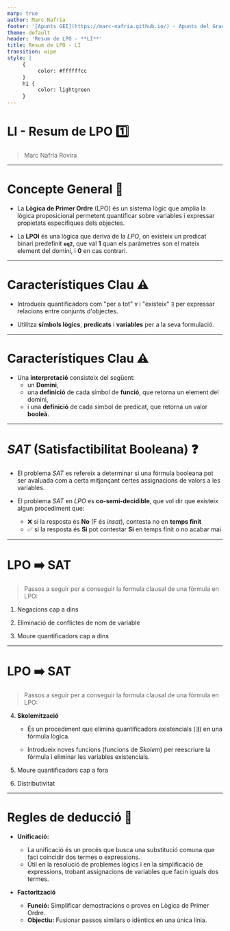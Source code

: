 ```yaml
---
marp: true
author: Marc Nafria
footer: '[Apunts GEI](https://marc-nafria.github.io/) - Apunts del Grau en Engenyeria Informàtica de la FIB'
theme: default
header: 'Resum de LPO - **LI**'
title: Resum de LPO - LI
transition: wipe
style: |
     {
          color: #ffffffcc
     }
     h1 {
          color: lightgreen
     }
---
```


<!-- class: invert -->

# LI - Resum de LPO :one:
> Marc Nafría Rovira

---

# Concepte General :brain:

+ La **Lògica de Primer Ordre** (LPO) és un sistema lògic que amplia la lògica proposicional permetent quantificar sobre variables i expressar propietats específiques dels objectes.

+ La **LPOI** és una lògica que deriva de la *LPO*, on existeix un predicat binari predefinit **`eq2`**, que val **1** quan els paràmetres son el mateix element del domini, i **0** en cas contrari.

---

# Característiques Clau :warning:

- Introdueix quantificadors com "per a tot" `∀` i "existeix" `∃` per expressar relacions entre conjunts d'objectes.

- Utilitza **símbols lògics**, **predicats** i **variables** per a la seva formulació.

---
# Característiques Clau :warning:

- Una **interpretació** consisteix del següent:
     - un **Domini**,
     - una **definició** de cada símbol de **funció**, que retorna un element del domini,
     - i una **definició** de cada símbol de predicat, que retorna un valor **booleà**.

---

# *SAT* (Satisfactibilitat Booleana) :question:

- El problema *SAT* es refereix a determinar si una fórmula booleana pot ser avaluada com a certa mitjançant certes assignacions de valors a les variables.


- El problema *SAT* en *LPO* es **co-semi-decidible**, que vol dir que existeix algun procediment que:
     - :x: si la resposta és **No** (F és *insat*), contesta no en **temps finit**
     - :white_check_mark: si la resposta és **Si** pot contestar **Si** en temps finit o no acabar mai 

---

# LPO :arrow_right: SAT

> Passos a seguir per a conseguir la formula clausal de una fòrmula en LPO:
1. Negacions cap a dins

2. Eliminació de conflictes de nom de variable

3. Moure quantificadors cap a dins


---
# LPO :arrow_right: SAT

> Passos a seguir per a conseguir la formula clausal de una fòrmula en LPO:

4. **Skolemització**
   
      - És un procediment que elimina quantificadors existencials (∃) en una fórmula lògica.
   
      - Introdueix noves funcions (funcions de *Skolem*) per reescriure la fórmula i eliminar les variables existencials.

5. Moure quantificadors cap a fora

6. Distributivitat

---

# Regles de deducció :mag_right:

- **Unificació:**
  
     - La unificació és un procés que busca una substitució comuna que faci coincidir dos termes o expressions.
     - Útil en la resolució de problemes lògics i en la simplificació de expressions, trobant assignacions de variables que facin iguals dos termes.

- **Factorització**
  
     - **Funció:** Simplificar demostracions o proves en Lògica de Primer Ordre.
     - **Objectiu:** Fusionar passos similars o idèntics en una única línia.